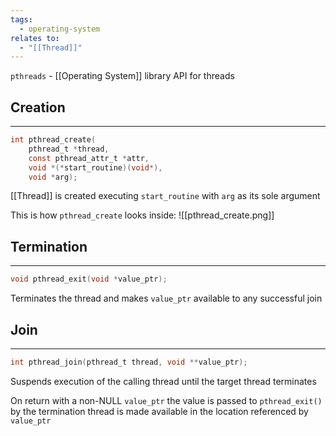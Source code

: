 ```yaml
---
tags:
  - operating-system
relates to:
  - "[[Thread]]"
---
```

`pthreads` - [[Operating System]] library API for threads

## Creation
---
```c
int pthread_create(
	pthread_t *thread,
	const pthread_attr_t *attr,
	void *(*start_routine)(void*),
	void *arg);
```
[[Thread]] is created executing `start_routine` with `arg` as its sole argument

This is how `pthread_create` looks inside:
![[pthread_create.png]]

## Termination
---
```c
void pthread_exit(void *value_ptr);
```
Terminates the thread and makes `value_ptr` available to any successful join

## Join
---
```c
int pthread_join(pthread_t thread, void **value_ptr);
```
Suspends execution of the calling thread until the target thread terminates

On return with a non-NULL `value_ptr` the value is passed to `pthread_exit()` by the termination thread is made available in the location referenced by `value_ptr`